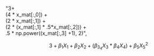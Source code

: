 "3+ \
                    (4 * x_mat[:,0]) +\
                    (2 * x_mat[:,1]) +\
                    (2 * (x_mat[:,1] * .5*x_mat[:,2])) +\
                    .5 * np.power((x_mat[:,3] +1), 2)",

$$ 3 + \beta_1 X_1 + \beta_2 X_2 + (\beta_{3_4} X_3 * \beta_4 X_4) + \beta_5 X_5 ^2 $$